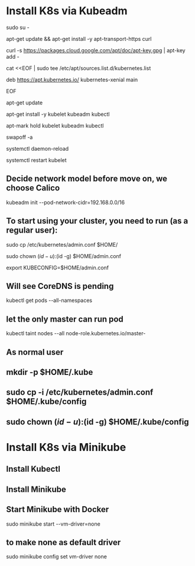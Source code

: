 # Install K8s via Kubeadm

sudo su -

apt-get update && apt-get install -y apt-transport-https curl

curl -s https://packages.cloud.google.com/apt/doc/apt-key.gpg | apt-key add -

cat <<EOF | sudo tee /etc/apt/sources.list.d/kubernetes.list

deb https://apt.kubernetes.io/ kubernetes-xenial main

EOF

apt-get update

apt-get install -y kubelet kubeadm kubectl

apt-mark hold kubelet kubeadm kubectl

swapoff -a

systemctl daemon-reload

systemctl restart kubelet

## Decide network model before move on, we choose Calico

kubeadm init --pod-network-cidr=192.168.0.0/16

## To start using your cluster, you need to run (as a regular user):

sudo cp /etc/kubernetes/admin.conf $HOME/

sudo chown $(id -u):$(id -g) $HOME/admin.conf

export KUBECONFIG=$HOME/admin.conf

## Will see CoreDNS is pending
kubectl get pods --all-namespaces

## let the only master can run pod

kubectl taint nodes --all node-role.kubernetes.io/master-

## As normal user

## mkdir -p $HOME/.kube

## sudo cp -i /etc/kubernetes/admin.conf $HOME/.kube/config

## sudo chown $(id -u):$(id -g) $HOME/.kube/config


    



# Install K8s via Minikube
## Install Kubectl
## Install Minikube

## Start Minikube with Docker

sudo minikube start --vm-driver=none

## to make none as default driver

sudo minikube config set vm-driver none

